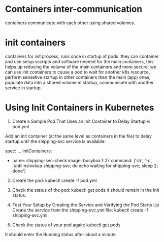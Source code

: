 # Containers inter-communication
containers communicate with each other using shared volumes.

# init containers
containers for init process, runs once in startup of pods.
they can container and use setup sscripts and software needed for the main containers, this helps up reducing the volume of the main containers and more secure.
we can use init containers to cause a pod to wait for another k8s resource, perform sensetive startup in other containers then the main (app) ones, populate data into a shared volume in startup, communicate with another service in startup.

# Using Init Containers in Kubernetes
1. Create a Sample Pod That Uses an Init Container to Delay Startup
vi pod.yml

Add an init container (at the same level as containers in the file) to delay startup until the shipping-svc service is available:

spec:
  ...
  initContainers:
  - name: shipping-svc-check
    image: busybox:1.27
    command: ['sh', '-c', 'until nslookup shipping-svc; do echo waiting for shipping-svc; sleep 2; done']

2. Create the pod:
kubectl create -f pod.yml
3. Check the status of the pod:
kubectl get pods
It should remain in the Init status.

4. Test Your Setup by Creating the Service and Verifying the Pod Starts Up
    Create the service from the shipping-svc.yml file:
kubectl create -f shipping-svc.yml

5. Check the status of your pod again:
kubectl get pods

It should enter the Running status after about a minute.